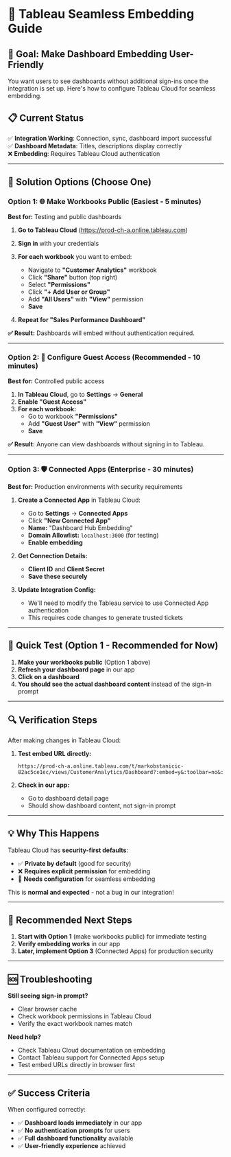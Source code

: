 # 🚀 Tableau Seamless Embedding Guide

## **🎯 Goal: Make Dashboard Embedding User-Friendly**

You want users to see dashboards without additional sign-ins once the integration is set up. Here's how to configure Tableau Cloud for seamless embedding.

## **📋 Current Status**

✅ **Integration Working**: Connection, sync, dashboard import successful  
✅ **Dashboard Metadata**: Titles, descriptions display correctly  
❌ **Embedding**: Requires Tableau Cloud authentication

---

## **🔧 Solution Options (Choose One)**

### **Option 1: 🌐 Make Workbooks Public (Easiest - 5 minutes)**

**Best for:** Testing and public dashboards

1. **Go to Tableau Cloud** (https://prod-ch-a.online.tableau.com)
2. **Sign in** with your credentials
3. **For each workbook** you want to embed:
   - Navigate to **"Customer Analytics"** workbook
   - Click **"Share"** button (top right)
   - Select **"Permissions"**
   - Click **"+ Add User or Group"**
   - Add **"All Users"** with **"View"** permission
   - **Save**

4. **Repeat for "Sales Performance Dashboard"**

**✅ Result:** Dashboards will embed without authentication required.

---

### **Option 2: 🔐 Configure Guest Access (Recommended - 10 minutes)**

**Best for:** Controlled public access

1. **In Tableau Cloud**, go to **Settings** → **General**
2. **Enable "Guest Access"**
3. **For each workbook:**
   - Go to workbook **"Permissions"**
   - Add **"Guest User"** with **"View"** permission
   - **Save**

**✅ Result:** Anyone can view dashboards without signing in to Tableau.

---

### **Option 3: 🛡️ Connected Apps (Enterprise - 30 minutes)**

**Best for:** Production environments with security requirements

1. **Create a Connected App** in Tableau Cloud:
   - Go to **Settings** → **Connected Apps**
   - Click **"New Connected App"**
   - **Name:** "Dashboard Hub Embedding"
   - **Domain Allowlist:** `localhost:3000` (for testing)
   - **Enable embedding**

2. **Get Connection Details:**
   - **Client ID** and **Client Secret**
   - **Save these securely**

3. **Update Integration Config:**
   - We'll need to modify the Tableau service to use Connected App authentication
   - This requires code changes to generate trusted tickets

---

## **🚀 Quick Test (Option 1 - Recommended for Now)**

1. **Make your workbooks public** (Option 1 above)
2. **Refresh your dashboard page** in our app
3. **Click on a dashboard** 
4. **You should see the actual dashboard content** instead of the sign-in prompt

---

## **🔍 Verification Steps**

After making changes in Tableau Cloud:

1. **Test embed URL directly:**
   ```
   https://prod-ch-a.online.tableau.com/t/markobstanicic-82ac5ce1ec/views/CustomerAnalytics/Dashboard?:embed=y&:toolbar=no&:tabs=no
   ```

2. **Check in our app:**
   - Go to dashboard detail page
   - Should show dashboard content, not sign-in prompt

---

## **💡 Why This Happens**

Tableau Cloud has **security-first defaults**:
- ✅ **Private by default** (good for security)
- ❌ **Requires explicit permission** for embedding
- 🔧 **Needs configuration** for seamless embedding

This is **normal and expected** - not a bug in our integration!

---

## **🎯 Recommended Next Steps**

1. **Start with Option 1** (make workbooks public) for immediate testing
2. **Verify embedding works** in our app
3. **Later, implement Option 3** (Connected Apps) for production security

---

## **🆘 Troubleshooting**

**Still seeing sign-in prompt?**
- Clear browser cache
- Check workbook permissions in Tableau Cloud
- Verify the exact workbook names match

**Need help?**
- Check Tableau Cloud documentation on embedding
- Contact Tableau support for Connected Apps setup
- Test embed URLs directly in browser first

---

## **✅ Success Criteria**

When configured correctly:
- ✅ **Dashboard loads immediately** in our app
- ✅ **No authentication prompts** for users
- ✅ **Full dashboard functionality** available
- ✅ **User-friendly experience** achieved
